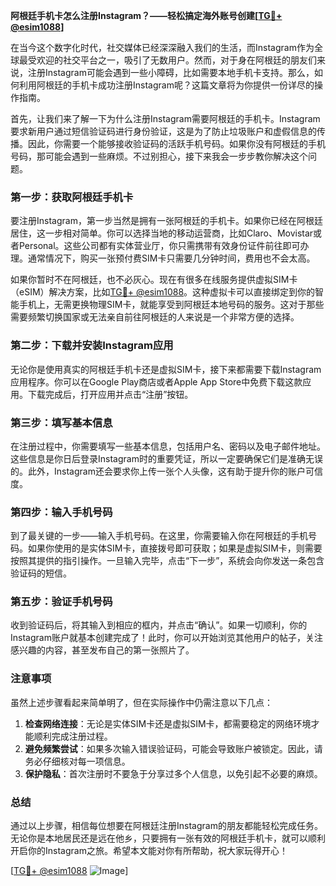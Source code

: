 **阿根廷手机卡怎么注册Instagram？——轻松搞定海外账号创建[[TG💪+ @esim1088](https://t.me/s/esim1088)]**

在当今这个数字化时代，社交媒体已经深深融入我们的生活，而Instagram作为全球最受欢迎的社交平台之一，吸引了无数用户。然而，对于身在阿根廷的朋友们来说，注册Instagram可能会遇到一些小障碍，比如需要本地手机卡支持。那么，如何利用阿根廷的手机卡成功注册Instagram呢？这篇文章将为你提供一份详尽的操作指南。

首先，让我们来了解一下为什么注册Instagram需要阿根廷的手机卡。Instagram要求新用户通过短信验证码进行身份验证，这是为了防止垃圾账户和虚假信息的传播。因此，你需要一个能够接收验证码的活跃手机号码。如果你没有阿根廷的手机号码，那可能会遇到一些麻烦。不过别担心，接下来我会一步步教你解决这个问题。

### 第一步：获取阿根廷手机卡

要注册Instagram，第一步当然是拥有一张阿根廷的手机卡。如果你已经在阿根廷居住，这一步相对简单。你可以选择当地的移动运营商，比如Claro、Movistar或者Personal。这些公司都有实体营业厅，你只需携带有效身份证件前往即可办理。通常情况下，购买一张预付费SIM卡只需要几分钟时间，费用也不会太高。

如果你暂时不在阿根廷，也不必灰心。现在有很多在线服务提供虚拟SIM卡（eSIM）解决方案，比如[TG💪+ @esim1088](https://t.me/s/esim1088)。这种虚拟卡可以直接绑定到你的智能手机上，无需更换物理SIM卡，就能享受到阿根廷本地号码的服务。这对于那些需要频繁切换国家或无法亲自前往阿根廷的人来说是一个非常方便的选择。

### 第二步：下载并安装Instagram应用

无论你是使用真实的阿根廷手机卡还是虚拟SIM卡，接下来都需要下载Instagram应用程序。你可以在Google Play商店或者Apple App Store中免费下载这款应用。下载完成后，打开应用并点击“注册”按钮。

### 第三步：填写基本信息

在注册过程中，你需要填写一些基本信息，包括用户名、密码以及电子邮件地址。这些信息是你日后登录Instagram时的重要凭证，所以一定要确保它们是准确无误的。此外，Instagram还会要求你上传一张个人头像，这有助于提升你的账户可信度。

### 第四步：输入手机号码

到了最关键的一步——输入手机号码。在这里，你需要输入你在阿根廷的手机号码。如果你使用的是实体SIM卡，直接拨号即可获取；如果是虚拟SIM卡，则需要按照其提供的指引操作。一旦输入完毕，点击“下一步”，系统会向你发送一条包含验证码的短信。

### 第五步：验证手机号码

收到验证码后，将其输入到相应的框内，并点击“确认”。如果一切顺利，你的Instagram账户就基本创建完成了！此时，你可以开始浏览其他用户的帖子，关注感兴趣的内容，甚至发布自己的第一张照片了。

### 注意事项

虽然上述步骤看起来简单明了，但在实际操作中仍需注意以下几点：

1. **检查网络连接**：无论是实体SIM卡还是虚拟SIM卡，都需要稳定的网络环境才能顺利完成注册过程。
2. **避免频繁尝试**：如果多次输入错误验证码，可能会导致账户被锁定。因此，请务必仔细核对每一项信息。
3. **保护隐私**：首次注册时不要急于分享过多个人信息，以免引起不必要的麻烦。

### 总结

通过以上步骤，相信每位想要在阿根廷注册Instagram的朋友都能轻松完成任务。无论你是本地居民还是远在他乡，只要拥有一张有效的阿根廷手机卡，就可以顺利开启你的Instagram之旅。希望本文能对你有所帮助，祝大家玩得开心！

[[TG💪+ @esim1088](https://t.me/s/esim1088) ![Image](https://i.postimg.cc/4NQfJmqS/Snipaste-2025-05-13-00-14-12.png)]